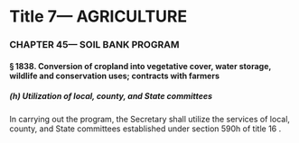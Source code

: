 
# Title 7— AGRICULTURE
### CHAPTER 45— SOIL BANK PROGRAM
#### § 1838. Conversion of cropland into vegetative cover, water storage, wildlife and conservation uses; contracts with farmers
##### (h) Utilization of local, county, and State committees

In carrying out the program, the Secretary shall utilize the services of local, county, and State committees established under section 590h of title 16 .
